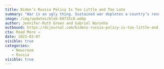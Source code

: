 ```yaml
---
title: Biden’s Russia Policy Is Too Little and Too Late
summary: "War is an ugly thing. Sustained war depletes a country’s resources and typically their resolve. However, because of President Biden’s continued weakness, Russia is growing stronger, economically and in perceived strength." 
image: /img/updates/blob-60733c0.webp
author: Jennifer-Ruth Green and Gabriel Noronha
outbound: https://dcjournal.com/bidens-russia-policy-is-too-little-and-too-late/
cta: Read More →
date: 2023-03-07
visible: true
categories:
   - Newsroom
   - Russia
visible: true
---
```

